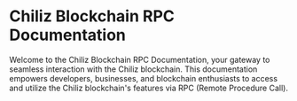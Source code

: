 # Chiliz Blockchain RPC Documentation

Welcome to the Chiliz Blockchain RPC Documentation, your gateway to seamless interaction with the Chiliz blockchain. This documentation empowers developers, businesses, and blockchain enthusiasts to access and utilize the Chiliz blockchain's features via RPC (Remote Procedure Call).